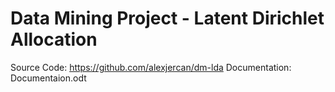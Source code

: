 # Data Mining Project - Latent Dirichlet Allocation

Source Code: https://github.com/alexjercan/dm-lda
Documentation: Documentaion.odt
